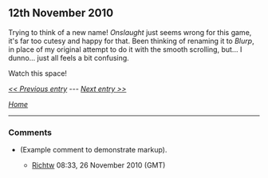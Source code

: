 ## 12th November 2010

Trying to think of a new name! _Onslaught_ just seems wrong for this game, it's far too cutesy and happy for that. Been thinking of renaming it to _Blurp_, in place of my original attempt to do it with the smooth scrolling, but... I dunno... just all feels a bit confusing.

Watch this space!

_[&lt;&lt; Previous entry](OnslaughtDiary20101110 "wikilink") --- [Next entry &gt;&gt;](OnslaughtDiary20101117 "wikilink")_

_[Home](OnslaughtDiary "wikilink")_

---

### Comments

- (Example comment to demonstrate markup).

  - [Richtw](User%3ARichtw "wikilink") 08:33, 26 November 2010 (GMT)
